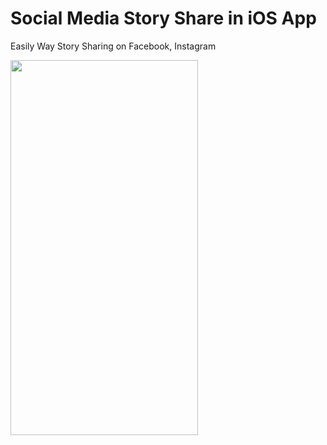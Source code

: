 # Social Media Story Share in iOS App

Easily Way Story Sharing on Facebook, Instagram

<img
  src="https://github.com/burakekmen/StoryShare/blob/main/SS/sample.gif"
  alt=""
  title="Story Share Demo"
   width="300" height="600"
  style="display: inline-block; margin: 0 auto;">
